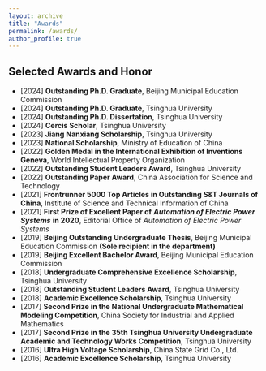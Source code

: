 ```yaml
---
layout: archive
title: "Awards"
permalink: /awards/
author_profile: true
---
```


## Selected Awards and Honor
* [2024] **Outstanding Ph.D. Graduate**, Beijing Municipal Education Commission
* [2024] **Outstanding Ph.D. Graduate**, Tsinghua University 
* [2024] **Outstanding Ph.D. Dissertation**, Tsinghua University
* [2024] **Cercis Scholar**, Tsinghua University
* [2023] **Jiang Nanxiang Scholarship**, Tsinghua University
* [2023] **National Scholarship**, Ministry of Education of China
* [2022] **Golden Medal in the International Exhibition of Inventions Geneva**, World Intellectual Property Organization
* [2022] **Outstanding Student Leaders Award**, Tsinghua University
* [2022] **Outstanding Paper Award**, China Association for Science and Technology
* [2021] **Frontrunner 5000 Top Articles in Outstanding S&T Journals of China**, Institute of Science and Technical Information of China
* [2021] **First Prize of Excellent Paper of** ***Automation of Electric Power Systems*** **in 2020**, Editorial Office of *Automation of Electric Power Systems*
* [2019] **Beijing Outstanding Undergraduate Thesis**, Beijing Municipal Education Commission **(Sole recipient in the department)**
* [2019] **Beijing Excellent Bachelor Award**, Beijing Municipal Education Commission
* [2018] **Undergraduate Comprehensive Excellence Scholarship**, Tsinghua University
* [2018] **Outstanding Student Leaders Award**, Tsinghua University
* [2018] **Academic Excellence Scholarship**, Tsinghua University 
* [2017] **Second Prize in the National Undergraduate Mathematical Modeling Competition**, China Society for Industrial and Applied Mathematics
* [2017] **Second Prize in the 35th Tsinghua University Undergraduate Academic and Technology Works Competition**, Tsinghua University 
* [2016] **Ultra High Voltage Scholarship**, China State Grid Co., Ltd.
* [2016] **Academic Excellence Scholarship**, Tsinghua University 

